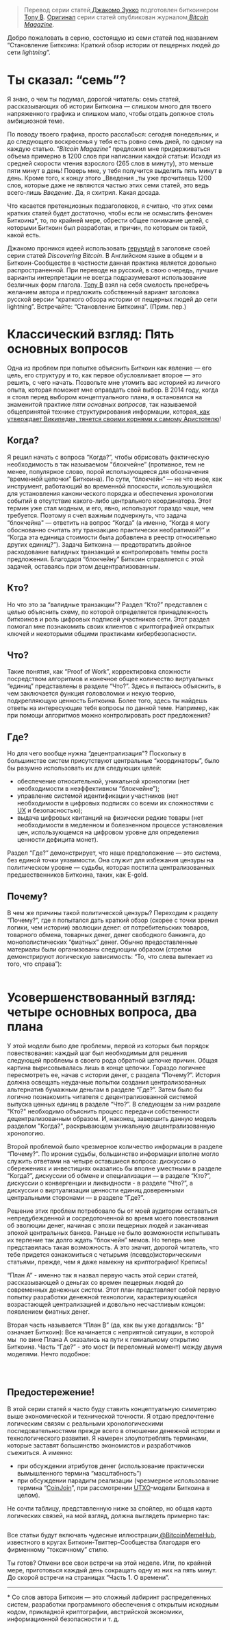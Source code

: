  >  Перевод серии статей[ Джакомо Зукко](https://twitter.com/giacomozucco) подготовлен биткоинером[ Tony ₿](https://twitter.com/TonyCrusoe). [Оригинал](https://bitcoinmagazine.com/articles/discovering-bitcoin-a-brief-overview-from-cavemen-to-the-lightning-network) серии статей опубликован журналом[ _Bitcoin Magazine_](https://bitcoinmagazine.com/).

Добро пожаловать в серию, состоящую из семи статей под названием “Становление Биткоина: Краткий обзор истории от пещерных людей до сети _lightning_”.

<h1 id="%D1%82%D1%8B-%D1%81%D0%BA%D0%B0%D0%B7%D0%B0%D0%BB-%E2%80%9C%D1%81%D0%B5%D0%BC%D1%8C%E2%80%9D">Ты сказал: “семь”?</h1>

Я знаю, о чем ты подумал, дорогой читатель: семь статей, рассказывающих об истории Биткоина — слишком много для твоего напряженного графика и слишком мало, чтобы отдать должное столь амбициозной теме.

По поводу твоего графика, просто расслабься: сегодня понедельник, и до следующего воскресенья у тебя есть ровно семь дней, по одному на каждую статью. “_Bitcoin Magazine_” предложил мне придерживаться объема примерно в 1200 слов при написании каждой статьи: Исходя из средней скорости чтения взрослого (265 слов в минуту), это меньше пяти минут в день! Поверь мне, у тебя получится выделить пять минут в день. Кроме того, к концу этого _Введения _ты уже прочитаешь 1200 слов, которые даже не являются частью этих семи статей, это ведь всего-лишь _Введение_. Да, я схитрил. Какая досада.

Что касается претенциозных подзаголовков, я считаю, что этих семи кратких статей будет достаточно, чтобы если не осмыслить феномен Биткоина\*, то, по крайней мере, обрести общее понимание целей, с которыми Биткоин был разработан, и причин, по которым он такой, какой есть.

Джакомо проникся идеей использовать [герундий](https://ru.wikipedia.org/wiki/%D0%93%D0%B5%D1%80%D1%83%D0%BD%D0%B4%D0%B8%D0%B9) в заголовке своей серии статей _Discovering Bitcoin_. В Английском языке в общем и в Биткоин-Сообществе в частности данная практика является довольно распространенной. При переводе на русский, в свою очередь, лучшие варианты интерпретации не всегда подразумевают использование безличных форм глагола. [Tony ₿](https://twitter.com/TonyCrusoe) взял на себя смелость пренебречь желанием автора и предложить собственный вариант заголовка русской версии “краткого обзора истории от пещерных людей до сети lightning”. Встречайте: “Становление Биткоина”. (Прим. пер.)

<h1 id="%D0%BA%D0%BB%D0%B0%D1%81%D1%81%D0%B8%D1%87%D0%B5%D1%81%D0%BA%D0%B8%D0%B9-%D0%B2%D0%B7%D0%B3%D0%BB%D1%8F%D0%B4-%D0%BF%D1%8F%D1%82%D1%8C-%D0%BE%D1%81%D0%BD%D0%BE%D0%B2%D0%BD%D1%8B%D1%85-%D0%B2%D0%BE%D0%BF%D1%80%D0%BE%D1%81%D0%BE%D0%B2">Классический взгляд: Пять основных вопросов</h1>

Одна из проблем при попытке объяснить Биткоин как явление — его цель, его структуру и то, как первое обусловливает второе — это решить, с чего начать. Позвольте мне утомить вас историей из личного опыта, которая поможет мне оправдать свой выбор. В 2014 году, когда я стоял перед выбором концептуального плана, я остановился на знаменитой практике _пяти основных вопросов_, так называемой общепринятой технике структурирования информации, которая,[ как утверждает Википедия, тянется своими корнями к самому Аристотелю](https://en.wikipedia.org/wiki/Five_Ws#Origin)!

<h2 id="%D0%BA%D0%BE%D0%B3%D0%B4%D0%B0">Когда?</h2>

Я решил начать с вопроса “Когда?”, чтобы обрисовать фактическую необходимость в так называемом "блокчейне” (противное, тем не менее, популярное слово, порой использующееся для обозначения “временнóй цепочки” Биткоина). По сути, “блокчейн” — не что иное, как инструмент, работающий во временнóй плоскости, использующийся для установления канонического порядка и обеспечения хронологии событий в отсутствие какого-либо центрального координатора. Этот термин уже стал модным, и его, явно, используют гораздо чаще, чем требуется. Поэтому я счел важным подчеркнуть, что задача “блокчейна" — ответить на вопрос “Когда” (а именно, “Когда я могу обоснованно считать эту транзакцию практически необратимой?” и “Когда эта единица стоимости была добавлена ​​в реестр относительно других единиц?”). Задача Биткоина — предотвратить двойное расходование валидных транзакций и контролировать темпы роста предложения. Благодаря “блокчейну” Биткоин справляется с этой задачей, оставаясь при этом децентрализованным.

<h2 id="%D0%BA%D1%82%D0%BE">Кто?</h2>

Но что это за “валидные транзакции”? Раздел “Кто?” представлен с целью объяснить схему, по которой определяется принадлежность биткоинов и роль цифровых подписей участников сети. Этот раздел помогал мне познакомить своих клиентов с криптографией открытых ключей и некоторыми общими практиками кибербезопасности.

<h2 id="%D1%87%D1%82%D0%BE">Что?</h2>

Такие понятия, как “Proof of Work”, корректировка сложности посредством алгоритмов и конечное общее количество виртуальных “единиц” представлены в разделе “Что?”. Здесь я пытаюсь объяснить, в чем заключается функция головоломки и некую теорию, подкрепляющую ценность Биткоина. Более того, здесь ты найдешь ответы на интересующие тебя вопросы по данной теме. Например, как при помощи алгоритмов можно контролировать рост предложения?

<h2 id="%D0%B3%D0%B4%D0%B5">Где?</h2>

Но для чего вообще нужна “децентрализация"? Поскольку в большинстве систем присутствуют центральные “координаторы”, было бы разумно использовать их для следующих целей:

*   обеспечение относительной, уникальной хронологии (нет необходимости в неэффективном “блокчейне”);
*   управление системой идентификации участников (нет необходимости в цифровых подписях со всеми их сложностями с[ UX](https://ru.wikipedia.org/wiki/%D0%94%D0%B8%D0%B7%D0%B0%D0%B9%D0%BD_%D0%B2%D0%B7%D0%B0%D0%B8%D0%BC%D0%BE%D0%B4%D0%B5%D0%B9%D1%81%D1%82%D0%B2%D0%B8%D1%8F_%D1%81_%D0%BF%D0%BE%D0%BB%D1%8C%D0%B7%D0%BE%D0%B2%D0%B0%D1%82%D0%B5%D0%BB%D0%B5%D0%BC) и безопасностью);
*   выдача цифровых квитанций на физически редкие товары (нет необходимости в медленном и болезненном процессе установления цен, использующемся на цифровом уровне для определения ценности дефицита монет). 

Раздел “Где?” демонстрирует, что наше предположение — это система, без единой точки уязвимости. Она служит для избежания цензуры на политическом уровне — судьбы, которая постигла централизованных предшественников Биткоина, таких, как E-gold.

<h2 id="%D0%BF%D0%BE%D1%87%D0%B5%D0%BC%D1%83">Почему?</h2>

В чем же причины такой политической цензуры? Переходим к разделу “Почему?”, где я попытался дать краткий обзор (скорее с точки зрения логики, чем истории) эволюции денег: от потребительских товаров, товарного обмена, товарных денег, денег свободного банкинга, до монополистических “фиатных” денег. Обычно предоставленные материалы были организованы следующим образом (стрелки демонстрируют логическую зависимость: “То, что слева вытекает из того, что справа”): 

<figure class="kg-card kg-image-card kg-width-wide"><img alt="" class="kg-image" loading="lazy" src="https://lh3.googleusercontent.com/CQMUjZyk3EIRWIJ_UvBSzPa0_izQw_3E6eLGlLjMlF5dszsuZoufo3-xP4T0RIC82mYT9S0B1qM9ZwYWavxf4y-_aFZL_nPvuQ9OxqJgT_4wSrelecctvBVWll87_U_DIzFJfEaz"/></figure>

<h1 id="%D1%83%D1%81%D0%BE%D0%B2%D0%B5%D1%80%D1%88%D0%B5%D0%BD%D1%81%D1%82%D0%B2%D0%BE%D0%B2%D0%B0%D0%BD%D0%BD%D1%8B%D0%B9-%D0%B2%D0%B7%D0%B3%D0%BB%D1%8F%D0%B4-%D1%87%D0%B5%D1%82%D1%8B%D1%80%D0%B5-%D0%BE%D1%81%D0%BD%D0%BE%D0%B2%D0%BD%D1%8B%D1%85-%D0%B2%D0%BE%D0%BF%D1%80%D0%BE%D1%81%D0%B0-%D0%B4%D0%B2%D0%B0-%D0%BF%D0%BB%D0%B0%D0%BD%D0%B0">Усовершенствованный взгляд: четыре основных вопроса, два плана</h1>

У этой модели было две проблемы, первой из которых был порядок повествования: каждый шаг был необходимым для решения следующей проблемы в своего рода обратной цепочке причин. Общая картина вырисовывалась лишь в конце цепочки. Гораздо логичнее пересмотреть ее, начав с истории денег, с раздела “Почему?”. История должна освещать неудачные попытки создания централизованных альтернатив бумажным деньгам в разделе “Где?”. Затем было бы логично познакомить читателя с децентрализованной системой выпуска ценных единиц в разделе “Что?”. В следующем за ним разделе "Кто?" необходимо объяснить процесс передачи собственности децентрализованным образом. И, наконец, завершить данную модель разделом "Когда?", раскрывающем уникальную децентрализованную хронологию.

Второй проблемой было чрезмерное количество информации в разделе “Почему?". По иронии судьбы, большинство информации вполне могло служить ответами на четыре оставшиеся вопроса: дискуссии о сбережениях и инвестициях оказались бы вполне уместными в разделе “Когда?”, дискуссии об обмене и специализации — в разделе “Кто?”, дискуссии о конвергенции и ликвидности - в разделе “Что?”, а дискуссии о виртуализации ценности единиц доверенными центральными сторонами — в разделе “Где?”.

Решение этих проблем потребовало бы от моей аудитории оставаться непредубежденной и сосредоточенной во время моего повествования об эволюции денег, начиная с эпохи пещерных людей и заканчивая эпохой центральных банков. Раньше не было возможности испытывать их терпение так долго ждать “блокчейн” мемов. Но теперь мне представилась такая возможность. А это значит, дорогой читатель, что тебе придется ознакомиться с четырьмя (псевдо)историческими статьями, прежде, чем я даже намекну на криптографию! Крепись!

“План А” - именно так я назвал первую часть этой серии статей, рассказывающей о деньгах со времен пещерных людей до современных денежных систем. Этот план представляет собой первую попытку разработки денежной технологии, характеризующейся возрастающей централизацией и довольно несчастливым концом: появлением фиатных денег.

Вторая часть называется “План ₿” (да, как вы уже догадались: “₿” означает Биткоин): Все начинается с неприятной ситуации, в которой мы &nbsp;по вине Плана А оказались на пути к гениальному открытию Биткоина. Часть “Где?” - это мост (и переломный момент) между двумя моделями. Нечто подобное: 

<figure class="kg-card kg-image-card kg-width-wide"><img alt="" class="kg-image" loading="lazy" src="https://lh3.googleusercontent.com/uFHToWEQRhOrBJpOunGbGmZUEv-Ug0an97bh1RWf8MaV41LcvciRNXkUbF9qZUD8H7DqRcTC_ixPqQs6UDTa7dEhl3m6kD_ymDiLveAQS0gg4DvG5XouE95cIUhe5cC8F7ATRwXP"/></figure>

<h2 id="%D0%BF%D1%80%D0%B5%D0%B4%D0%BE%D1%81%D1%82%D0%B5%D1%80%D0%B5%D0%B6%D0%B5%D0%BD%D0%B8%D0%B5"><br/>Предостережение!</h2>

В этой серии статей я часто буду ставить концептуальную симметрию выше экономической и технической точности. Я отдаю предпочтение логическим связям с реальными хронологическими последовательностями прежде всего в отношении денежной истории и технологического развития. Я намерен злоупотреблять терминами, которые заставят большинство экономистов и разработчиков съежиться. А именно:

*   при обсуждении атрибутов денег (использование практически вымышленного термина “масштабность”)
*   при обсуждении парадигм реализации (чрезмерное использование термина “[CoinJoin](https://prostocoin.com/blog/coinjoin)”, при рассмотрении [UTXO](https://crypto-fox.ru/faq/chto-takoe-utxo/)-модели Биткоина в целом).

Не сочти таблицу, представленную ниже за спойлер, но общая карта логических связей, на мой взгляд, должна выглядеть примерно так: 

<figure class="kg-card kg-image-card kg-width-wide"><img alt="" class="kg-image" loading="lazy" src="https://lh5.googleusercontent.com/2NwZp9h1Ws3ChqBC-pEFordN_JX39u2fWScU_HC0TtFPy9DtKeGI1-CPE6HuEZls0NWgU83TpF6oEAUTakZIcCecjeL2ogjFYi9BPwtYOT5ocSBNUu6AyL-r46QiJ9BKstuRBa0r"/></figure>

  
Все статьи будут включать чудесные иллюстрации[ ](https://twitter.com/CryptoScamHub)[@BitcoinMemeHub](https://twitter.com/bitcoinmemehub?s=11), известного в кругах Биткоин-Твиттер-Сообщества благодаря его фирменному “токсичному” стилю.

Ты готов? Отмени все свои встречи на этой неделе. Или, по крайней мере, приготовься каждый день сокращать одну из них на пять минут. До скорой встречи на страницах “Часть 1. О времени”.

---

\* Со слов автора Биткоин — это сложный лабиринт распределенных систем, разработки программного обеспечения с открытым исходным кодом, прикладной криптографии, австрийской экономики, информационной безопасности и т. д.

  